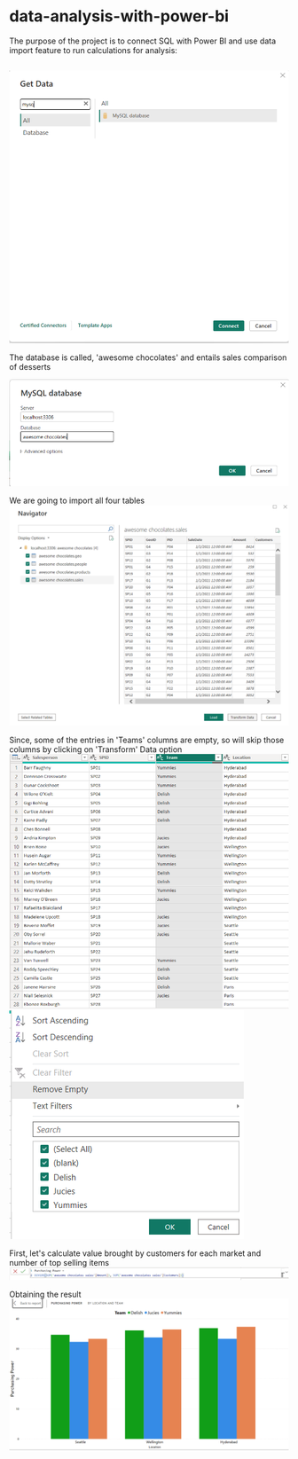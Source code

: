 # data-analysis-with-power-bi

The purpose of the project is to connect SQL with Power BI and use data import feature to run calculations for analysis:

```First, lets connect Power Bi with MySQL server;
```


![Query Output](https://github.com/junaidnaeem-carleton/data-analysis-with-power-bi/blob/main/p1.png?raw=true)



The database is called, 'awesome chocolates' and entails sales comparison of desserts



![Query Output](https://github.com/junaidnaeem-carleton/data-analysis-with-power-bi/blob/main/p2.png?raw=true)


We are going to import all four tables
![Query Output](https://github.com/junaidnaeem-carleton/data-analysis-with-power-bi/blob/main/p3.png?raw=true)

Since, some of the entries in 'Teams' columns are empty, so will skip those columns by clicking on 'Transform' Data option
![Query Output](https://github.com/junaidnaeem-carleton/data-analysis-with-power-bi/blob/main/p4.png?raw=true)
![Query Output](https://github.com/junaidnaeem-carleton/data-analysis-with-power-bi/blob/main/p5.png?raw=true)

First, let's calculate value brought by customers for each market and number of top selling items
![Query Output](https://github.com/junaidnaeem-carleton/data-analysis-with-power-bi/blob/main/p6.png?raw=true)

Obtaining the result
![Query Output](https://github.com/junaidnaeem-carleton/data-analysis-with-power-bi/blob/main/p7.png?raw=true)
